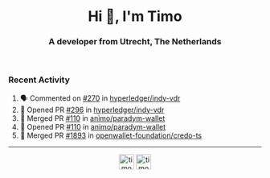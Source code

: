 <h1 align="center">Hi 👋, I'm Timo</h1>
<h3 align="center">A developer from Utrecht, The Netherlands</h3>
<br/>
<!-- https://github.com/rahuldkjain/github-profile-readme-generator --!>

<!--  <p align="left"><img src="https://github-readme-stats.vercel.app/api?username=timoglastra&show_icons=true&count_private=true&" alt="timoglastra" /></p> --!>

<!--
Github language stats
<p align="left"><img src="https://github-readme-stats.vercel.app/api/top-langs/?username=timoglastra&layout=compact" alt="timoglastra" /><p>
-->

<!-- Codestats language stats -->
<!-- <p align="left"><img src="https://codestats-readme.vercel.app/api/top-langs/?username=timoglastra&layout=compact&language_count=12" alt="timoglastra" /><p>    --!>
  
<h3>Recent Activity</h3>

<!--START_SECTION:activity-->
1. 🗣 Commented on [#270](https://github.com/hyperledger/indy-vdr/pull/270#issuecomment-2155894157) in [hyperledger/indy-vdr](https://github.com/hyperledger/indy-vdr)
2. 💪 Opened PR [#296](https://github.com/hyperledger/indy-vdr/pull/296) in [hyperledger/indy-vdr](https://github.com/hyperledger/indy-vdr)
3. 🎉 Merged PR [#110](https://github.com/animo/paradym-wallet/pull/110) in [animo/paradym-wallet](https://github.com/animo/paradym-wallet)
4. 💪 Opened PR [#110](https://github.com/animo/paradym-wallet/pull/110) in [animo/paradym-wallet](https://github.com/animo/paradym-wallet)
5. 🎉 Merged PR [#1893](https://github.com/openwallet-foundation/credo-ts/pull/1893) in [openwallet-foundation/credo-ts](https://github.com/openwallet-foundation/credo-ts)
<!--END_SECTION:activity-->

---

<p align="center">
<a href="https://twitter.com/timoglastra" target="blank"><img align="center" src="https://cdn.jsdelivr.net/npm/simple-icons@3.0.1/icons/twitter.svg" alt="timoglastra" height="30" width="30" /></a>
<a href="https://linkedin.com/in/timoglastra" target="blank"><img align="center" src="https://cdn.jsdelivr.net/npm/simple-icons@3.0.1/icons/linkedin.svg" alt="timoglastra" height="30" width="30" /></a>
</p>



